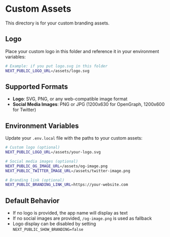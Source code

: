 # Custom Assets

This directory is for your custom branding assets.

## Logo

Place your custom logo in this folder and reference it in your environment variables:

```bash
# Example: if you put logo.svg in this folder
NEXT_PUBLIC_LOGO_URL=/assets/logo.svg
```

## Supported Formats

- **Logo**: SVG, PNG, or any web-compatible image format
- **Social Media Images**: PNG or JPG (1200x630 for OpenGraph, 1200x600 for Twitter)

## Environment Variables

Update your `.env.local` file with the paths to your custom assets:

```bash
# Custom logo (optional)
NEXT_PUBLIC_LOGO_URL=/assets/your-logo.svg

# Social media images (optional)
NEXT_PUBLIC_OG_IMAGE_URL=/assets/og-image.png
NEXT_PUBLIC_TWITTER_IMAGE_URL=/assets/twitter-image.png

# Branding link (optional)
NEXT_PUBLIC_BRANDING_LINK_URL=https://your-website.com
```

## Default Behavior

- If no logo is provided, the app name will display as text
- If no social images are provided, `/og-image.png` is used as fallback
- Logo display can be disabled by setting `NEXT_PUBLIC_SHOW_BRANDING=false`
